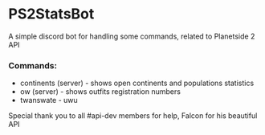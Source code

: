 # PS2StatsBot
A simple discord bot for handling some commands, related to Planetside 2 API

### Commands:
* continents (server) - shows open continents and populations statistics
* ow (server) - shows outfits registration numbers
* twanswate - uwu

Special thank you to all #api-dev members for help, Falcon for his beautiful API

